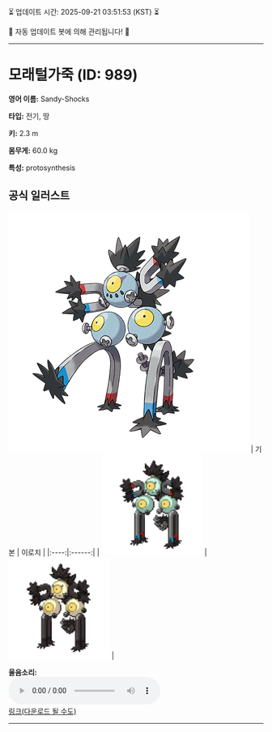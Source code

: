 
⏳ 업데이트 시간: 2025-09-21 03:51:53 (KST) ⏳

🤖 자동 업데이트 봇에 의해 관리됩니다! 🤖

---

# 모래털가죽 (ID: 989)
**영어 이름:** Sandy-Shocks

**타입:** 전기, 땅

**키:** 2.3 m

**몸무게:** 60.0 kg

**특성:** protosynthesis

## 공식 일러스트
![](https://raw.githubusercontent.com/PokeAPI/sprites/master/sprites/pokemon/other/official-artwork/989.png)
| 기본 | 이로치 |
|:----:|:------:|
| <img src="https://raw.githubusercontent.com/PokeAPI/sprites/master/sprites/pokemon/989.png" width="200"> | <img src="https://raw.githubusercontent.com/PokeAPI/sprites/master/sprites/pokemon/shiny/989.png" width="200"> |

**울음소리:**<br><audio controls src="https://raw.githubusercontent.com/PokeAPI/cries/main/cries/pokemon/latest/989.ogg"></audio><br> [링크(다운로드 될 수도)](https://raw.githubusercontent.com/PokeAPI/cries/main/cries/pokemon/latest/989.ogg)


---
